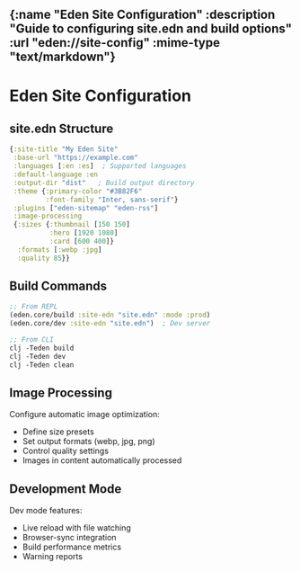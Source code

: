 {:name "Eden Site Configuration"
 :description "Guide to configuring site.edn and build options"
 :url "eden://site-config"
 :mime-type "text/markdown"}
---
# Eden Site Configuration

## site.edn Structure
```clojure
{:site-title "My Eden Site"
 :base-url "https://example.com"
 :languages [:en :es]  ; Supported languages
 :default-language :en
 :output-dir "dist"   ; Build output directory
 :theme {:primary-color "#3B82F6"
         :font-family "Inter, sans-serif"}
 :plugins ["eden-sitemap" "eden-rss"]
 :image-processing
 {:sizes {:thumbnail [150 150]
          :hero [1920 1080]
          :card [600 400]}
  :formats [:webp :jpg]
  :quality 85}}
```

## Build Commands
```clojure
;; From REPL
(eden.core/build :site-edn "site.edn" :mode :prod)
(eden.core/dev :site-edn "site.edn")  ; Dev server

;; From CLI
clj -Teden build
clj -Teden dev
clj -Teden clean
```

## Image Processing
Configure automatic image optimization:
- Define size presets
- Set output formats (webp, jpg, png)
- Control quality settings
- Images in content automatically processed

## Development Mode
Dev mode features:
- Live reload with file watching
- Browser-sync integration
- Build performance metrics
- Warning reports